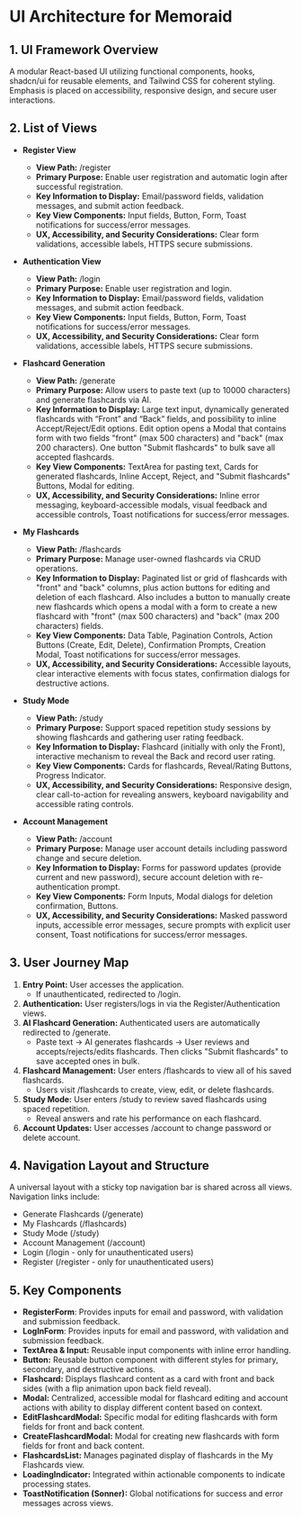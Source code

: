 # UI Architecture for Memoraid

## 1. UI Framework Overview
A modular React-based UI utilizing functional components, hooks, shadcn/ui for reusable elements, and Tailwind CSS for coherent styling. Emphasis is placed on accessibility, responsive design, and secure user interactions.

## 2. List of Views

- **Register View**
  - **View Path:** /register
  - **Primary Purpose:** Enable user registration and automatic login after successful registration.
  - **Key Information to Display:** Email/password fields, validation messages, and submit action feedback.
  - **Key View Components:** Input fields, Button, Form, Toast notifications for success/error messages.
  - **UX, Accessibility, and Security Considerations:** Clear form validations, accessible labels, HTTPS secure submissions.

- **Authentication View**
  - **View Path:** /login
  - **Primary Purpose:** Enable user registration and login.
  - **Key Information to Display:** Email/password fields, validation messages, and submit action feedback.
  - **Key View Components:** Input fields, Button, Form, Toast notifications for success/error messages.
  - **UX, Accessibility, and Security Considerations:** Clear form validations, accessible labels, HTTPS secure submissions.

- **Flashcard Generation**
  - **View Path:** /generate
  - **Primary Purpose:** Allow users to paste text (up to 10000 characters) and generate flashcards via AI.
  - **Key Information to Display:** Large text input, dynamically generated flashcards with “Front” and “Back” fields, and possibility to inline Accept/Reject/Edit options. Edit option opens a Modal that contains form with two fields "front" (max 500 characters) and "back" (max 200 characters). One button "Submit flashcards" to bulk save all accepted flashcards.
  - **Key View Components:** TextArea for pasting text, Cards for generated flashcards, Inline Accept, Reject, and "Submit flashcards" Buttons, Modal for editing.
  - **UX, Accessibility, and Security Considerations:** Inline error messaging, keyboard-accessible modals, visual feedback and accessible controls, Toast notifications for success/error messages.

- **My Flashcards**
  - **View Path:** /flashcards
  - **Primary Purpose:** Manage user-owned flashcards via CRUD operations.
  - **Key Information to Display:** Paginated list or grid of flashcards with "front" and "back" columns, plus action buttons for editing and deletion of each flashcard. Also includes a button to manually create new flashcards which opens a modal with a form to create a new flashcard with "front" (max 500 characters) and "back" (max 200 characters) fields.
  - **Key View Components:** Data Table, Pagination Controls, Action Buttons (Create, Edit, Delete), Confirmation Prompts, Creation Modal, Toast notifications for success/error messages.
  - **UX, Accessibility, and Security Considerations:** Accessible layouts, clear interactive elements with focus states, confirmation dialogs for destructive actions.

- **Study Mode**
  - **View Path:** /study
  - **Primary Purpose:** Support spaced repetition study sessions by showing flashcards and gathering user rating feedback.
  - **Key Information to Display:** Flashcard (initially with only the Front), interactive mechanism to reveal the Back and record user rating.
  - **Key View Components:** Cards for flashcards, Reveal/Rating Buttons, Progress Indicator.
  - **UX, Accessibility, and Security Considerations:** Responsive design, clear call-to-action for revealing answers, keyboard navigability and accessible rating controls.

- **Account Management**
  - **View Path:** /account
  - **Primary Purpose:** Manage user account details including password change and secure deletion.
  - **Key Information to Display:** Forms for password updates (provide current and new password), secure account deletion with re-authentication prompt.
  - **Key View Components:** Form Inputs, Modal dialogs for deletion confirmation, Buttons.
  - **UX, Accessibility, and Security Considerations:** Masked password inputs, accessible error messages, secure prompts with explicit user consent, Toast notifications for success/error messages.

## 3. User Journey Map
1. **Entry Point:** User accesses the application.
   - If unauthenticated, redirected to /login.
2. **Authentication:** User registers/logs in via the Register/Authentication views.
3. **AI Flashcard Generation:** Authenticated users are automatically redirected to /generate.
   - Paste text → AI generates flashcards → User reviews and accepts/rejects/edits flashcards. Then clicks "Submit flashcards" to save accepted ones in bulk.
4. **Flashcard Management:** User enters /flashcards to view all of his saved flashcards.
   - Users visit /flashcards to create, view, edit, or delete flashcards.
5. **Study Mode:** User enters /study to review saved flashcards using spaced repetition.
   - Reveal answers and rate his performance on each flashcard.
6. **Account Updates:** User accesses /account to change password or delete account.

## 4. Navigation Layout and Structure
A universal layout with a sticky top navigation bar is shared across all views. Navigation links include:
- Generate Flashcards (/generate)
- My Flashcards (/flashcards)
- Study Mode (/study)
- Account Management (/account)
- Login (/login - only for unauthenticated users)
- Register (/register - only for unauthenticated users)

## 5. Key Components
- **RegisterForm**: Provides inputs for email and password, with validation and submission feedback.
- **LogInForm**: Provides inputs for email and password, with validation and submission feedback.
- **TextArea & Input:** Reusable input components with inline error handling.
- **Button:** Reusable button component with different styles for primary, secondary, and destructive actions.
- **Flashcard:** Displays flashcard content as a card with front and back sides (with a flip animation upon back field reveal).
- **Modal:** Centralized, accessible modal for flashcard editing and account actions with ability to display different content based on context.
- **EditFlashcardModal:** Specific modal for editing flashcards with form fields for front and back content.
- **CreateFlashcardModal:** Modal for creating new flashcards with form fields for front and back content.
- **FlashcardsList:** Manages paginated display of flashcards in the My Flashcards view.
- **LoadingIndicator:** Integrated within actionable components to indicate processing states.
- **ToastNotification (Sonner):** Global notifications for success and error messages across views.